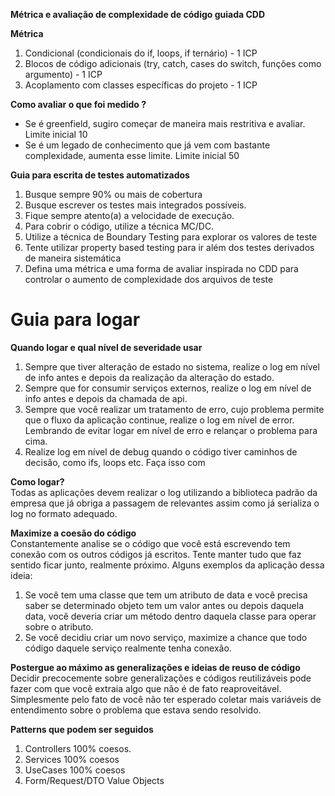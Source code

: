 **Métrica e avaliação de complexidade de código guiada CDD**    

**Métrica**    
1. Condicional (condicionais do if, loops, if ternário) - 1 ICP
2. Blocos de código adicionais (try, catch, cases do switch, funções como argumento) - 1 ICP
3. Acoplamento com classes específicas do projeto - 1 ICP

**Como avaliar o que foi medido ?**    
- Se é greenfield, sugiro começar de maneira mais restritiva e avaliar. Limite inicial 10
- Se é um legado de conhecimento que já vem com bastante complexidade, aumenta esse limite. Limite inicial 50

**Guia para escrita de testes automatizados**    
1. Busque sempre 90% ou mais de cobertura
2. Busque escrever os testes mais integrados possíveis.
3. Fique sempre atento(a) a velocidade de execução.
4. Para cobrir o código, utilize a técnica MC/DC.
5. Utilize a técnica de Boundary Testing para explorar os valores de teste
6. Tente utilizar property based testing para ir além dos testes derivados de maneira sistemática
7. Defina uma métrica e uma forma de avaliar inspirada no CDD para controlar o aumento de complexidade dos arquivos de teste

# Guia para logar
**Quando logar e qual nível de severidade usar**    
1. Sempre que tiver alteração de estado no sistema, realize o log em nível de info antes e depois da realização da alteração do estado.
2. Sempre que for consumir serviços externos, realize o log em nível de info antes e depois da chamada de api.
3. Sempre que você realizar um tratamento de erro, cujo problema permite que o fluxo da aplicação continue, realize o log em nível de error. Lembrando de evitar logar em nível de erro e relançar o problema para cima.
4. Realize log em nível de debug quando o código tiver caminhos de decisão, como ifs, loops etc. Faça isso com

**Como logar?**    
Todas as aplicações devem realizar o log utilizando a biblioteca padrão da empresa que já obriga a passagem de relevantes assim como já serializa o log no formato adequado.

**Maximize a coesão do código**    
Constantemente analise se o código que você está escrevendo tem conexão com os outros códigos já escritos. Tente manter tudo que faz sentido ficar junto, realmente próximo. Alguns exemplos da aplicação dessa ideia:
1. Se você tem uma classe que tem um atributo de data e você precisa saber se determinado objeto tem um valor antes ou depois daquela data, você deveria criar um método dentro daquela classe para operar sobre o atributo.
2. Se você decidiu criar um novo serviço, maximize a chance que todo código daquele serviço realmente tenha conexão.

**Postergue ao máximo as generalizações e ideias de reuso de código**    
Decidir precocemente sobre generalizações e códigos reutilizáveis pode fazer com que você extraia algo que não é de fato reaproveitável. Simplesmente pelo fato de você não ter esperado coletar mais variáveis de entendimento sobre o problema que estava sendo resolvido.

**Patterns que podem ser seguidos**    
1. Controllers 100% coesos.
2. Services 100% coesos
3. UseCases 100% coesos
4. Form/Request/DTO Value Objects
